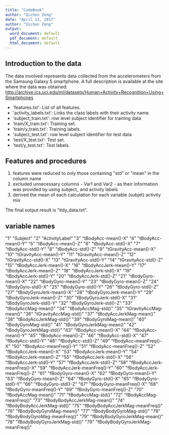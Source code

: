 ```yaml
---
title: "CodeBook"
author: "Qichen Zeng"
date: "April 11, 2017"
author: "Qichen Zeng"
output:
  word_document: default
  pdf_document: default
  html_document: default
---
```


## Introduction to the data



The data involved represents data collected from the accelerometers from the Samsung Galaxy S smartphone. 
A full description is available at the site where the data was obtained:
http://archive.ics.uci.edu/ml/datasets/Human+Activity+Recognition+Using+Smartphones

- 'features.txt': List of all features.
- 'activity_labels.txt': Links the class labels with their activity name.
- 'subject_train.txt': row level subject identifier for training data
- 'train/X_train.txt': Training set.
- 'train/y_train.txt': Training labels.
- 'subject_test.txt': row level subject identifier for test data
- 'test/X_test.txt': Test set.
- 'test/y_test.txt': Test labels.

## Features and procedures

1. features were reduced to only those containing "std" or "mean" in the column name
2. excluded unnecessary columns - Var1 and Var2 - as their information was provided by using subject_ and activity labels
3. derived the mean of each calculation for each variable (subjet) activity mix

The final output result is "tidy_data.txt".



## variable names

"1" "Subject"
"2" "ActivityLabel"
"3" "tBodyAcc-mean()-X"
"4" "tBodyAcc-mean()-Y"
"5" "tBodyAcc-mean()-Z"
"6" "tBodyAcc-std()-X"
"7" "tBodyAcc-std()-Y"
"8" "tBodyAcc-std()-Z"
"9" "tGravityAcc-mean()-X"
"10" "tGravityAcc-mean()-Y"
"11" "tGravityAcc-mean()-Z"
"12" "tGravityAcc-std()-X"
"13" "tGravityAcc-std()-Y"
"14" "tGravityAcc-std()-Z"
"15" "tBodyAccJerk-mean()-X"
"16" "tBodyAccJerk-mean()-Y"
"17" "tBodyAccJerk-mean()-Z"
"18" "tBodyAccJerk-std()-X"
"19" "tBodyAccJerk-std()-Y"
"20" "tBodyAccJerk-std()-Z"
"21" "tBodyGyro-mean()-X"
"22" "tBodyGyro-mean()-Y"
"23" "tBodyGyro-mean()-Z"
"24" "tBodyGyro-std()-X"
"25" "tBodyGyro-std()-Y"
"26" "tBodyGyro-std()-Z"
"27" "tBodyGyroJerk-mean()-X"
"28" "tBodyGyroJerk-mean()-Y"
"29" "tBodyGyroJerk-mean()-Z"
"30" "tBodyGyroJerk-std()-X"
"31" "tBodyGyroJerk-std()-Y"
"32" "tBodyGyroJerk-std()-Z"
"33" "tBodyAccMag-mean()"
"34" "tBodyAccMag-std()"
"35" "tGravityAccMag-mean()"
"36" "tGravityAccMag-std()"
"37" "tBodyAccJerkMag-mean()"
"38" "tBodyAccJerkMag-std()"
"39" "tBodyGyroMag-mean()"
"40" "tBodyGyroMag-std()"
"41" "tBodyGyroJerkMag-mean()"
"42" "tBodyGyroJerkMag-std()"
"43" "fBodyAcc-mean()-X"
"44" "fBodyAcc-mean()-Y"
"45" "fBodyAcc-mean()-Z"
"46" "fBodyAcc-std()-X"
"47" "fBodyAcc-std()-Y"
"48" "fBodyAcc-std()-Z"
"49" "fBodyAcc-meanFreq()-X"
"50" "fBodyAcc-meanFreq()-Y"
"51" "fBodyAcc-meanFreq()-Z"
"52" "fBodyAccJerk-mean()-X"
"53" "fBodyAccJerk-mean()-Y"
"54" "fBodyAccJerk-mean()-Z"
"55" "fBodyAccJerk-std()-X"
"56" "fBodyAccJerk-std()-Y"
"57" "fBodyAccJerk-std()-Z"
"58" "fBodyAccJerk-meanFreq()-X"
"59" "fBodyAccJerk-meanFreq()-Y"
"60" "fBodyAccJerk-meanFreq()-Z"
"61" "fBodyGyro-mean()-X"
"62" "fBodyGyro-mean()-Y"
"63" "fBodyGyro-mean()-Z"
"64" "fBodyGyro-std()-X"
"65" "fBodyGyro-std()-Y"
"66" "fBodyGyro-std()-Z"
"67" "fBodyGyro-meanFreq()-X"
"68" "fBodyGyro-meanFreq()-Y"
"69" "fBodyGyro-meanFreq()-Z"
"70" "fBodyAccMag-mean()"
"71" "fBodyAccMag-std()"
"72" "fBodyAccMag-meanFreq()"
"73" "fBodyBodyAccJerkMag-mean()"
"74" "fBodyBodyAccJerkMag-std()"
"75" "fBodyBodyAccJerkMag-meanFreq()"
"76" "fBodyBodyGyroMag-mean()"
"77" "fBodyBodyGyroMag-std()"
"78" "fBodyBodyGyroMag-meanFreq()"
"79" "fBodyBodyGyroJerkMag-mean()"
"78" "fBodyBodyGyroJerkMag-std()"
"79" "fBodyBodyGyroJerkMag-meanFreq()"